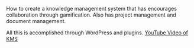 How to create a knowledge management system that has encourages collaboration through gamification. Also has project management and document management. 

All this is accomplished through WordPress and plugins. <a href="https://www.youtube.com/watch?v=Xv4RNIUCq6U&list=UUzATN-7R1a4h0cKfrA6Uq9A" target="_blank">YouTube Video of KMS</a>
